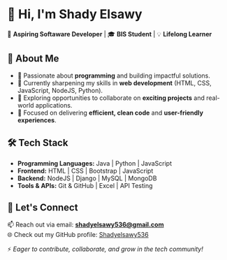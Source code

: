 # 👋 Hi, I'm Shady Elsawy

🚀 **Aspiring Softaware Developer** | 🎓 **BIS Student** | 💡 **Lifelong Learner**

## 🌟 About Me
- 👀 Passionate about **programming** and building impactful solutions.  
- 🌱 Currently sharpening my skills in **web development** (HTML, CSS, JavaScript, NodeJS, Python).  
- 💼 Exploring opportunities to collaborate on **exciting projects** and real-world applications.  
- 🎯 Focused on delivering **efficient, clean code** and **user-friendly experiences**.  

## 🛠️ Tech Stack
- **Programming Languages:** Java | Python | JavaScript
- **Frontend:** HTML | CSS | Bootstrap | JavaScript   
- **Backend:** NodeJS | Django | MySQL | MongoDB  
- **Tools & APIs:** Git & GitHub | Excel |  API Testing

## 🤝 Let's Connect
📫 Reach out via email: **shadyelsawy536@gmail.com**  
🌐 Check out my GitHub profile: [Shadyelsawy536](https://github.com/Shadyelsawy536)

⚡ _Eager to contribute, collaborate, and grow in the tech community!_
